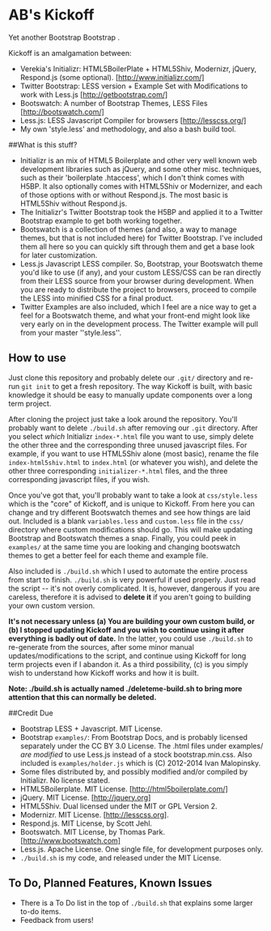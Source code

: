 # AB's Kickoff 
Yet another Bootstrap Bootstrap .

Kickoff is an amalgamation between: 

* Verekia's Initializr: HTML5BoilerPlate + HTML5Shiv, Modernizr, jQuery, Respond.js (some optional). [http://www.initializr.com/]
* Twitter Bootstrap: LESS version + Example Set with Modifications to work with Less.js [http://getbootstrap.com/]
* Bootswatch: A number of Bootstrap Themes, LESS Files [http://bootswatch.com/]
* Less.js: LESS Javascript Compiler for browsers [http://lesscss.org/]
* My own 'style.less' and methodology, and also a bash build tool.

##What is this stuff?

* Initializr is an mix of HTML5 Boilerplate and other very well known web development libraries such as jQuery, and some other misc. techniques, such as their 'boilerplate .htaccess', which I don't think comes with H5BP.  It also optionally comes with HTML5Shiv or Modernizer, and each of those options with or without Respond.js.  The most basic is HTML5Shiv without Respond.js.
* The Initializr's Twitter Bootstrap took the H5BP and applied it to a Twitter Bootstrap example to get both working together.
* Bootswatch is a collection of themes (and also, a way to manage themes, but that is not included here) for
  Twitter Bootstrap.  I've included them all here so you can quickly sift through them and get a base look for later customization.
* Less.js Javascript LESS compiler.  So, Bootstrap, your Bootswatch theme you'd like to use (if any), and your custom LESS/CSS can be ran directly from their LESS source from your browser during development.  When you are ready to distribute the project to browsers, proceed to compile the LESS into minified CSS for a final product.
* Twitter Examples are also included, which I feel are a nice way to get a feel for a Bootswatch theme, and what your front-end might look like very early on in the development process.  The Twitter example will pull from your master ''style.less''.
  
## How to use
Just clone this repository and probably delete our `.git/` directory and re-run `git init` to get a fresh repository.  The way Kickoff is built, with basic knowledge it should be easy to manually update components over a long term project.

After cloning the project just take a look around the repository.  You'll probably want to delete `./build.sh` after removing our `.git` directory.  After you select *which* Initializr `index-*.html` file you want to use, simply delete the other three and the corresponding three unused javascript files.  For example, if you want to use HTML5Shiv alone (most basic), rename the file `index-html5shiv.html` to `index.html` (or whatever you wish), and delete the other three corresponding `initializer-*.html` files, and the three corresponding javascript files, if you wish.

Once you've got that, you'll probably want to take a look at `css/style.less` which is the "core" of Kickoff, and is unique to Kickoff.  From here you can change and try different Bootswatch themes and see how things are laid out.  Included is a blank `variables.less` and `custom.less` file in the `css/` directory where custom modifications should go.  This will make updating Bootstrap and Bootswatch themes a snap.  Finally, you could peek in `examples/` at the same time you are looking and changing bootswatch themes to get a better feel for each theme and example file.

Also included is `./build.sh` which I used to automate the entire process from start to finish.  `./build.sh` is very powerful if used properly.  Just read the script -- it's not overly complicated.  It is, however, dangerous if you are careless, therefore it is advised to **delete it** if you aren't going to building your own custom version.  

**It's not necessary unless (a) You are building your own custom build, or (b) I stopped updating Kickoff and you wish to continue using it after everything is badly out of date.**  In the latter, you could use `./build.sh` to re-generate from the sources, after some minor manual updates/modifications to the script, and continue using Kickoff for long term projects even if I abandon it.  As a third possibility, (c) is you simply wish to understand how Kickoff works and how it is built.

**Note: ./build.sh is actually named ./deleteme-build.sh to bring more attention that this can normally be deleted.**

##Credit Due
* Bootstrap LESS + Javascript.  MIT License.  
* Bootstrap `examples/`: From Bootstrap Docs, and is probably licensed separately under the CC BY 3.0 License.  The .html files under examples/ *are modified* to use Less.js instead of a stock bootstrap.min.css.  Also included is `examples/holder.js` which is (C) 2012-2014 Ivan Malopinsky.
* Some files distributed by, and possibly modified and/or compiled by Initializr.  No license stated.
* HTML5Boilerplate.  MIT License. [http://html5boilerplate.com/]
* jQuery. MIT License. [http://jquery.org]
* HTML5Shiv. Dual licensed under the MIT or GPL Version 2.
* Modernizr.  MIT License. [http://lesscss.org].
* Respond.js.  MIT License, by Scott Jehl.
* Bootswatch. MIT License, by Thomas Park. [http://www.bootswatch.com]
* Less.js.  Apache License.  One single file, for development purposes only.  
* `./build.sh` is my code, and released under the MIT License.

## To Do, Planned Features, Known Issues
 * There is a To Do list in the top of `./build.sh` that explains some larger to-do items.
 * Feedback from users!
